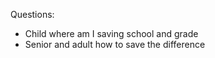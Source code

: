 Questions:

* Child where am I saving school and grade
* Senior and adult how to save the difference